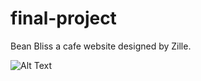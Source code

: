 # final-project
Bean Bliss a cafe website designed by Zille.

![Alt Text](/final-project/images/logo.png)
